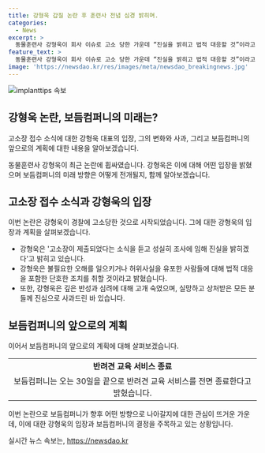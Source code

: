 ```yaml
---
title: 강형욱 갑질 논란 후 훈련사 전념 심경 밝히며.
categories:
  - News
excerpt: >
  동물훈련사 강형욱이 회사 이슈로 고소 당한 가운데 “진실을 밝히고 법적 대응할 것”이라고 밝혔다. 지난 주 충분한 반성을 했다며 사죄하고, 훈련사로서의 삶에 집중할 것을 약속했다. 그의 회사 보듬컴퍼니는 반려견 교육 서비스를 중단하겠다고 밝혔으며, 강형욱은 ‘개는 훌륭하다’ 방송에서 없는 채로 특집이 방영된 것으로 전해졌다.
feature_text: >
  동물훈련사 강형욱이 회사 이슈로 고소 당한 가운데 “진실을 밝히고 법적 대응할 것”이라고 밝혔다. 지난 주 충분한 반성을 했다며 사죄하고, 훈련사로서의 삶에 집중할 것을 약속했다. 그의 회사 보듬컴퍼니는 반려견 교육 서비스를 중단하겠다고 밝혔으며, 강형욱은 ‘개는 훌륭하다’ 방송에서 없는 채로 특집이 방영된 것으로 전해졌다.
image: 'https://newsdao.kr/res/images/meta/newsdao_breakingnews.jpg'
---
```


<p><img src="https://newsdao.kr/res/images/meta/newsdao_breakingnews.jpg" alt="implanttips 속보" /></p>

<h2 data-ke-size="size26">강형욱 논란, 보듬컴퍼니의 미래는?</h2>

<p>고소장 접수 소식에 대한 강형욱 대표의 입장, 그의 변화와 사과, 그리고 보듬컴퍼니의 앞으로의 계획에 대한 내용을 알아보겠습니다.</p>

<p data-ke-size="size16">동물훈련사 강형욱이 최근 논란에 휩싸였습니다. 강형욱은 이에 대해 어떤 입장을 밝혔으며 보듬컴퍼니의 미래 방향은 어떻게 전개될지, 함께 알아보겠습니다.</p>

<h2 data-ke-size="size24">고소장 접수 소식과 강형욱의 입장</h2>

<p>이번 논란은 강형욱이 경찰에 고소당한 것으로 시작되었습니다. 그에 대한 강형욱의 입장과 계획을 살펴보겠습니다. </p>

<ul>
  <li>강형욱은 '고소장이 제출되었다는 소식을 듣고 성실히 조사에 임해 진실을 밝히겠다'고 밝히고 있습니다.</li>
  <li>강형욱은 불필요한 오해를 일으키거나 허위사실을 유포한 사람들에 대해 법적 대응을 포함한 단호한 조치를 취할 것이라고 밝혔습니다.</li>
  <li>또한, 강형욱은 깊은 반성과 심려에 대해 고개 숙였으며, 실망하고 상처받은 모든 분들께 진심으로 사과드린 바 있습니다.</li>
</ul>

<h2 data-ke-size="size24">보듬컴퍼니의 앞으로의 계획</h2>

<p>이어서 보듬컴퍼니의 앞으로의 계획에 대해 살펴보겠습니다.</p>

<table>
  <tr>
    <td style="text-align: center; height: 17px;"><b>반려견 교육 서비스 종료</b></td>
  </tr>
  <tr>
    <td style="text-align: center; height: 17px;">보듬컴퍼니는 오는 30일을 끝으로 반려견 교육 서비스를 전면 종료한다고 밝혔습니다.</td>
  </tr>
</table>

<p data-ke-size="size16">이번 논란으로 보듬컴퍼니가 향후 어떤 방향으로 나아갈지에 대한 관심이 뜨거운 가운데, 이에 대한 강형욱의 입장과 보듬컴퍼니의 결정을 주목하고 있는 상황입니다.</p>
실시간 뉴스 속보는, <a href="https://newsdao.kr" rel="dofollow">https://newsdao.kr</a>



